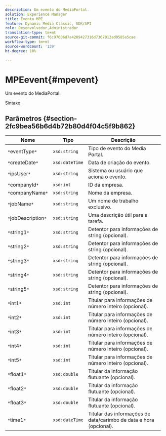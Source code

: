 ```yaml
---
description: Um evento do MediaPortal.
solution: Experience Manager
title: Evento MPE
feature: Dynamic Media Classic, SDK/API
role: Desenvolvedor,Administrador
translation-type: tm+mt
source-git-commit: f6c97606d7a4209427316d7367013ad9585a5cae
workflow-type: tm+mt
source-wordcount: '139'
ht-degree: 10%

---
```



# MPEevent{#mpevent}

Um evento do MediaPortal.

Sintaxe

## Parâmetros {#section-2fc9bea56b6d4b72b80d4f04c5f9b862}

| Nome | Tipo | Descrição |
|---|---|---|
| `*`eventType`*` | `xsd:string` | Tipo de evento do Media Portal. |
| `*`createDate`*` | `xsd:dateTime` | Data de criação do evento. |
| `*`ipsUser`*` | `xsd:string` | Sistema ou usuário que aciona o evento. |
| `*`companyId`*` | `xsd:int` | ID da empresa. |
| `*`companyName`*` | `xsd:string` | Nome da empresa. |
| `*`jobName`*` | `xsd:string` | Um nome de trabalho exclusivo. |
| `*`jobDescription`*` | `xsd:string` | Uma descrição útil para a tarefa. |
| `*`string1`*` | `xsd:string` | Detentor para informações de string (opcional). |
| `*`string2`*` | `xsd:string` | Detentor para informações de string (opcional). |
| `*`string3`*` | `xsd:string` | Detentor para informações de string (opcional). |
| `*`string4`*` | `xsd:string` | Detentor para informações de string (opcional). |
| `*`string5`*` | `xsd:string` | Detentor para informações de string (opcional). |
| `*`int1`*` | `xsd:int` | Titular para informações de número inteiro (opcional). |
| `*`int2`*` | `xsd:int` | Titular para informações de número inteiro (opcional). |
| `*`int3`*` | `xsd:int` | Titular para informações de número inteiro (opcional). |
| `*`int4`*` | `xsd:int` | Titular para informações de número inteiro (opcional). |
| `*`int5`*` | `xsd:int` | Titular para informações de número inteiro (opcional). |
| `*`float1`*` | `xsd:double` | Titular da informação flutuante (opcional). |
| `*`float2`*` | `xsd:double` | Titular da informação flutuante (opcional). |
| `*`float3`*` | `xsd:double` | Titular da informação flutuante (opcional). |
| `*`time1`*` | `xsd:dateTime` | Titular das informações de data/carimbo de data e hora (opcional). |

